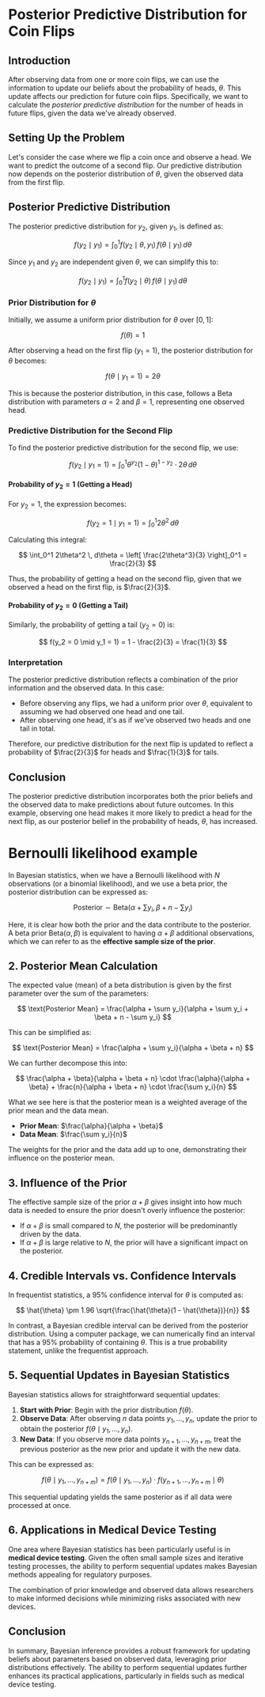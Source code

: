 # Posterior Predictive Distribution for Coin Flips

## Introduction

After observing data from one or more coin flips, we can use the information to update our beliefs about the probability of heads, $\theta$. This update affects our prediction for future coin flips. Specifically, we want to calculate the *posterior predictive distribution* for the number of heads in future flips, given the data we've already observed.

## Setting Up the Problem

Let's consider the case where we flip a coin once and observe a head. We want to predict the outcome of a second flip. Our predictive distribution now depends on the posterior distribution of $\theta$, given the observed data from the first flip.

## Posterior Predictive Distribution

The posterior predictive distribution for $y_2$, given $y_1$, is defined as:

$$
f(y_2 \mid y_1) = \int_0^1 f(y_2 \mid \theta, y_1) \, f(\theta \mid y_1) \, d\theta
$$

Since $y_1$ and $y_2$ are independent given $\theta$, we can simplify this to:

$$
f(y_2 \mid y_1) = \int_0^1 f(y_2 \mid \theta) \, f(\theta \mid y_1) \, d\theta
$$

### Prior Distribution for $\theta$

Initially, we assume a uniform prior distribution for $\theta$ over $[0, 1]$:

$$
f(\theta) = 1
$$

After observing a head on the first flip ($y_1 = 1$), the posterior distribution for $\theta$ becomes:

$$
f(\theta \mid y_1 = 1) = 2\theta
$$

This is because the posterior distribution, in this case, follows a Beta distribution with parameters $\alpha = 2$ and $\beta = 1$, representing one observed head.

### Predictive Distribution for the Second Flip

To find the posterior predictive distribution for the second flip, we use:

$$
f(y_2 \mid y_1 = 1) = \int_0^1 \theta^{y_2} (1 - \theta)^{1 - y_2} \cdot 2\theta \, d\theta
$$

#### Probability of $y_2 = 1$ (Getting a Head)

For $y_2 = 1$, the expression becomes:

$$
f(y_2 = 1 \mid y_1 = 1) = \int_0^1 2\theta^2 \, d\theta
$$

Calculating this integral:

$$
\int_0^1 2\theta^2 \, d\theta = \left[ \frac{2\theta^3}{3} \right]_0^1 = \frac{2}{3}
$$

Thus, the probability of getting a head on the second flip, given that we observed a head on the first flip, is $\frac{2}{3}$.

#### Probability of $y_2 = 0$ (Getting a Tail)

Similarly, the probability of getting a tail ($y_2 = 0$) is:

$$
f(y_2 = 0 \mid y_1 = 1) = 1 - \frac{2}{3} = \frac{1}{3}
$$

### Interpretation

The posterior predictive distribution reflects a combination of the prior information and the observed data. In this case:

- Before observing any flips, we had a uniform prior over $\theta$, equivalent to assuming we had observed one head and one tail.
- After observing one head, it's as if we've observed two heads and one tail in total.

Therefore, our predictive distribution for the next flip is updated to reflect a probability of $\frac{2}{3}$ for heads and $\frac{1}{3}$ for tails.

## Conclusion

The posterior predictive distribution incorporates both the prior beliefs and the observed data to make predictions about future outcomes. In this example, observing one head makes it more likely to predict a head for the next flip, as our posterior belief in the probability of heads, $\theta$, has increased.

# Bernoulli likelihood example


In Bayesian statistics, when we have a Bernoulli likelihood with $N$ observations (or a binomial likelihood), and we use a beta prior, the posterior distribution can be expressed as:

$$
\text{Posterior} \sim \text{Beta}(\alpha + \sum y_i, \beta + n - \sum y_i)
$$

Here, it is clear how both the prior and the data contribute to the posterior. A beta prior $\text{Beta}(\alpha, \beta)$ is equivalent to having $\alpha + \beta$ additional observations, which we can refer to as the **effective sample size of the prior**.

## 2. Posterior Mean Calculation

The expected value (mean) of a beta distribution is given by the first parameter over the sum of the parameters:

$$
\text{Posterior Mean} = \frac{\alpha + \sum y_i}{\alpha + \sum y_i + \beta + n - \sum y_i}
$$

This can be simplified as:

$$
\text{Posterior Mean} = \frac{\alpha + \sum y_i}{\alpha + \beta + n}
$$

We can further decompose this into:

$$
\frac{\alpha + \beta}{\alpha + \beta + n} \cdot \frac{\alpha}{\alpha + \beta} + \frac{n}{\alpha + \beta + n} \cdot \frac{\sum y_i}{n}
$$

What we see here is that the posterior mean is a weighted average of the prior mean and the data mean.

- **Prior Mean**: $\frac{\alpha}{\alpha + \beta}$
- **Data Mean**: $\frac{\sum y_i}{n}$

The weights for the prior and the data add up to one, demonstrating their influence on the posterior mean.

## 3. Influence of the Prior

The effective sample size of the prior $\alpha + \beta$ gives insight into how much data is needed to ensure the prior doesn't overly influence the posterior:

- If $\alpha + \beta$ is small compared to $N$, the posterior will be predominantly driven by the data.
- If $\alpha + \beta$ is large relative to $N$, the prior will have a significant impact on the posterior.

## 4. Credible Intervals vs. Confidence Intervals

In frequentist statistics, a 95% confidence interval for $\theta$ is computed as:

$$
\hat{\theta} \pm 1.96 \sqrt{\frac{\hat{\theta}(1 - \hat{\theta})}{n}}
$$

In contrast, a Bayesian credible interval can be derived from the posterior distribution. Using a computer package, we can numerically find an interval that has a 95% probability of containing $\theta$. This is a true probability statement, unlike the frequentist approach.

## 5. Sequential Updates in Bayesian Statistics

Bayesian statistics allows for straightforward sequential updates:

1. **Start with Prior**: Begin with the prior distribution $f(\theta)$.
2. **Observe Data**: After observing $n$ data points $y_1, \ldots, y_n$, update the prior to obtain the posterior $f(\theta \mid y_1, \ldots, y_n)$.
3. **New Data**: If you observe more data points $y_{n+1}, \ldots, y_{n+m}$, treat the previous posterior as the new prior and update it with the new data.

This can be expressed as:

$$
f(\theta \mid y_1, \ldots, y_{n+m}) = f(\theta \mid y_1, \ldots, y_n) \cdot f(y_{n+1}, \ldots, y_{n+m} \mid \theta)
$$

This sequential updating yields the same posterior as if all data were processed at once.

## 6. Applications in Medical Device Testing

One area where Bayesian statistics has been particularly useful is in **medical device testing**. Given the often small sample sizes and iterative testing processes, the ability to perform sequential updates makes Bayesian methods appealing for regulatory purposes. 

The combination of prior knowledge and observed data allows researchers to make informed decisions while minimizing risks associated with new devices.

## Conclusion

In summary, Bayesian inference provides a robust framework for updating beliefs about parameters based on observed data, leveraging prior distributions effectively. The ability to perform sequential updates further enhances its practical applications, particularly in fields such as medical device testing.
